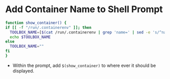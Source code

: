 # Add Container Name to Shell Prompt

```bash
function show_container() {
if [[ -f "/run/.containerenv" ]]; then
  TOOLBOX_NAME=[$(cat /run/.containerenv | grep 'name=' | sed -e 's/^name="\(.*\)"$/\1/')]
  echo $TOOLBOX_NAME
else
  TOOLBOX_NAME=""
fi
}
```

- Within the prompt, add `$(show_container)` to where ever it should be displayed.
